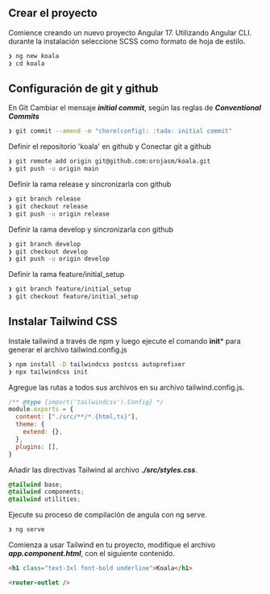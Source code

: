 
## Crear el proyecto
Comience creando un nuevo proyecto Angular 17. Utilizando Angular CLI. durante la instalación seleccione SCSS como formato de hoja de estilo.

``` bash
❯ ng new koala
❯ cd koala
```

## Configuración de git y github

En Git
Cambiar el mensaje ***initial commit***, según las reglas de ***Conventional Commits***
``` bash
❯ git commit --amend -m "chore(config): :tada: initial commit"
```

Definir el repositorio 'koala' en github y Conectar git a github
``` bash
❯ git remote add origin git@github.com:orojasm/koala.git
❯ git push -u origin main
```

Definir la rama release y sincronizarla con github
``` bash
❯ git branch release
❯ git checkout release
❯ git push -u origin release
```

Definir la rama develop y sincronizarla con github
``` bash
❯ git branch develop
❯ git checkout develop
❯ git push -u origin develop
```

Definir la rama feature/initial_setup
``` bash
❯ git branch feature/initial_setup
❯ git checkout feature/initial_setup
```

## Instalar Tailwind CSS
Instale tailwind a través de npm y luego ejecute el comando **init*** para generar el archivo tailwind.config.js
``` bash
❯ npm install -D tailwindcss postcss autoprefixer
❯ npx tailwindcss init
```

Agregue las rutas a todos sus archivos en su archivo tailwind.config.js.
``` js
/** @type {import('tailwindcss').Config} */
module.exports = {
  content: ["./src/**/*.{html,ts}"],
  theme: {
    extend: {},
  },
  plugins: [],
}
```

Añadir las directivas Tailwind al archivo ***./src/styles.css***.

``` css
@tailwind base;
@tailwind components;
@tailwind utilities;
```

Ejecute su proceso de compilación de angula con ng serve.
``` bash
❯ ng serve
```

Comienza a usar Tailwind en tu proyecto, modifique el archivo ***app.component.html***, con el siguiente contenido.
``` html
<h1 class="text-3xl font-bold underline">Koala</h1>

<router-outlet />
```
